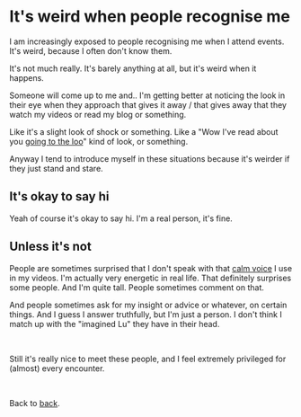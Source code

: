 # It's weird when people recognise me 

I am increasingly exposed to people recognising me when I attend events. It's weird, because I often don't know them.

It's not much really. It's barely anything at all, but it's weird when it happens. 

Someone will come up to me and.. I'm getting better at noticing the look in their eye when they approach that gives it away / that gives away that they watch my videos or read my blog or something. 

Like it's a slight look of shock or something. Like a "Wow I've read about you [going to the loo](https://www.todepond.com/wikiblogarden/health/loo-lu/end/)" kind of look, or something.

Anyway I tend to introduce myself in these situations because it's weirder if they just stand and stare.

## It's okay to say hi

Yeah of course it's okay to say hi. I'm a real person, it's fine. 

## Unless it's not

People are sometimes surprised that I don't speak with that [calm voice](https://youtu.be/54cK-XLu-s0?si=470FgJlo8vpOrfBa) I use in my videos. I'm actually very energetic in real life. That definitely surprises some people. And I'm quite tall. People sometimes comment on that. 

And people sometimes ask for my insight or advice or whatever, on certain things. And I guess I answer truthfully, but I'm just a person. I don't think I match up with the "imagined Lu" they have in their head.

<br>

Still it's really nice to meet these people, and I feel extremely privileged for (almost) every encounter. 

<br>

Back to [back](/sky).
